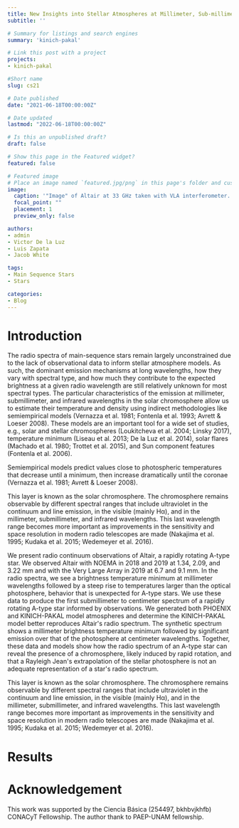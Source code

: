 ```yaml
---
title: New Insights into Stellar Atmospheres at Millimeter, Sub-millimeter, and Infrared wavelengths
subtitle: ''

# Summary for listings and search engines
summary: 'kinich-pakal'

# Link this post with a project
projects: 
- kinich-pakal

#Short name
slug: cs21

# Date published
date: "2021-06-18T00:00:00Z"

# Date updated
lastmod: "2022-06-18T00:00:00Z"

# Is this an unpublished draft?
draft: false

# Show this page in the Featured widget?
featured: false

# Featured image
# Place an image named `featured.jpg/png` in this page's folder and customize its options here.
image:
  caption: '"Image" of Altair at 33 GHz taken with VLA interferometer. [(White et al., 2021)](https://lucnix.be/)'
  focal_point: ""
  placement: 1
  preview_only: false

authors:
- admin
- Victor De la Luz
- Luis Zapata
- Jacob White

tags:
- Main Sequence Stars
- Stars

categories:
- Blog
---
```


# Introduction

The radio spectra of main-sequence stars remain largely unconstrained due to the lack of observational data to inform stellar atmosphere models. As such, the dominant emission mechanisms at long wavelengths, how they vary with spectral type, and how much they contribute to the expected brightness at a given radio wavelength are still relatively unknown for most spectral types. 
The particular characteristics of the emission at millimeter, submillimeter, and infrared wavelengths in the solar chromosphere allow us to estimate their temperature and density using
indirect methodologies like semiempirical models (Vernazza
et al. 1981; Fontenla et al. 1993; Avrett & Loeser 2008). These
models are an important tool for a wide set of studies, e.g.,
solar and stellar chromospheres (Loukitcheva et al. 2004;
Linsky 2017), temperature minimum (Liseau et al. 2013; De la
Luz et al. 2014), solar flares (Machado et al. 1980; Trottet et al.
2015), and Sun component features (Fontenla et al. 2006).

Semiempirical models predict values close to photospheric temperatures
that decrease until a minimum, then increase dramatically until
the coronae (Vernazza et al. 1981; Avrett & Loeser 2008).

This layer is known as the solar
chromosphere. The chromosphere remains observable by
different spectral ranges that include ultraviolet in the
continuum and line emission, in the visible (mainly Hα), and
in the millimeter, submillimeter, and infrared wavelengths.
This last wavelength range becomes more important as
improvements in the sensitivity and space resolution in modern
radio telescopes are made (Nakajima et al. 1995; Kudaka et al.
2015; Wedemeyer et al. 2016).

We present radio continuum observations of Altair, a rapidly rotating A-type star. We observed Altair with NOEMA in 2018 and 2019 at 1.34, 2.09, and 3.22 mm and with the Very Large Array in 2019 at 6.7 and 9.1 mm. In the radio spectra, we see a brightness temperature minimum at millimeter wavelengths followed by a steep rise to temperatures larger than the optical photosphere, behavior that is unexpected for A-type stars. We use these data to produce the first submillimeter to centimeter spectrum of a rapidly rotating A-type star informed by observations. We generated both PHOENIX and KINICH-PAKAL model atmospheres and determine the KINICH-PAKAL model better reproduces Altair's radio spectrum. The synthetic spectrum shows a millimeter brightness temperature minimum followed by significant emission over that of the photosphere at centimeter wavelengths. Together, these data and models show how the radio spectrum of an A-type star can reveal the presence of a chromosphere, likely induced by rapid rotation, and that a Rayleigh Jean's extrapolation of the stellar photosphere is not an adequate representation of a star's radio spectrum.

 This layer is known as the solar
chromosphere. The chromosphere remains observable by
different spectral ranges that include ultraviolet in the
continuum and line emission, in the visible (mainly Hα), and
in the millimeter, submillimeter, and infrared wavelengths.
This last wavelength range becomes more important as
improvements in the sensitivity and space resolution in modern
radio telescopes are made (Nakajima et al. 1995; Kudaka et al.
2015; Wedemeyer et al. 2016).

# Results




# Acknowledgement

This work was supported by the Ciencia Básica (254497, bkhbvjkhfb) CONACyT Fellowship. The author thank to PAEP-UNAM fellowship.

